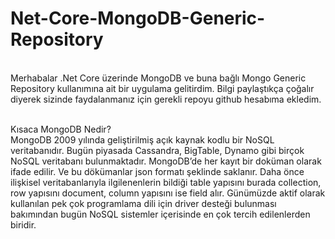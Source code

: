 # Net-Core-MongoDB-Generic-Repository
<br/>
Merhabalar .Net Core üzerinde MongoDB ve buna bağlı Mongo Generic Repository kullanımına ait bir uygulama gelitirdim. Bilgi paylaştıkça çoğalır diyerek sizinde faydalanmanız için gerekli repoyu github hesabıma ekledim.
<br/><br/>

Kısaca MongoDB Nedir?
 <br/>
MongoDB 2009 yılında geliştirilmiş açık kaynak kodlu bir NoSQL veritabanıdır. Bugün piyasada Cassandra, BigTable, Dynamo gibi birçok NoSQL veritabanı bulunmaktadır.
MongoDB’de her kayıt bir doküman olarak ifade edilir. Ve bu dökümanlar json formatı şeklinde saklanır. Daha önce ilişkisel veritabanlarıyla ilgilenenlerin bildiği table yapısını burada collection, row yapısını document, column yapısını ise field alır.
Günümüzde aktif olarak kullanılan pek çok programlama dili için driver desteği bulunması bakımından bugün NoSQL sistemler içerisinde en çok tercih edilenlerden biridir.
